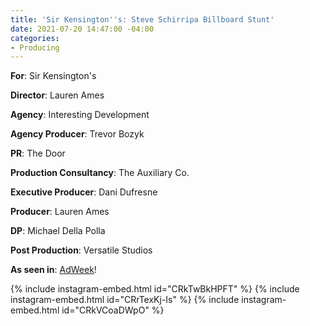 ```yaml
---
title: 'Sir Kensington''s: Steve Schirripa Billboard Stunt'
date: 2021-07-20 14:47:00 -04:00
categories:
- Producing
---
```


**For**: Sir Kensington's

**Director**: Lauren Ames

**Agency**: Interesting Development

**Agency Producer**: Trevor Bozyk

**PR**: The Door

**Production Consultancy**: The Auxiliary Co.

**Executive Producer**: Dani Dufresne

**Producer**: Lauren Ames

**DP**: Michael Della Polla

**Post Production**: Versatile Studios

**As seen in**: [AdWeek](https://www.adweek.com/creativity/sir-kensingtons-created-a-campaign-so-tempting-the-city-wouldnt-stop-eating-it/)!


{% include instagram-embed.html id="CRkTwBkHPFT" %}
{% include instagram-embed.html id="CRrTexKj-Is" %}
{% include instagram-embed.html id="CRkVCoaDWpO" %}